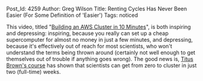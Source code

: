 Post_Id: 4259
Author: Greg Wilson
Title: Renting Cycles Has Never Been Easier (For Some Definition of 'Easier')
Tags: noticed

<p>This video, titled "<a href="http://insidehpc.com/2011/08/27/video-building-an-aws-cluster-in-10-minutes/">Building an AWS Cluster in 10 Minutes</a>", is both inspiring and depressing: inspiring, because you really can set up a cheap supercomputer for almost no money in just a few minutes, and depressing, because it's effectively out of reach for most scientists, who won't understand the terms being thrown around (certainly not well enough to get themselves out of trouble if anything goes wrong).  The good news is, <a href="http://bioinformatics.msu.edu/ngs-summer-course-2011">Titus Brown's course</a> has shown that scientists can get from zero to cluster in just two (full-time) weeks.</p>
